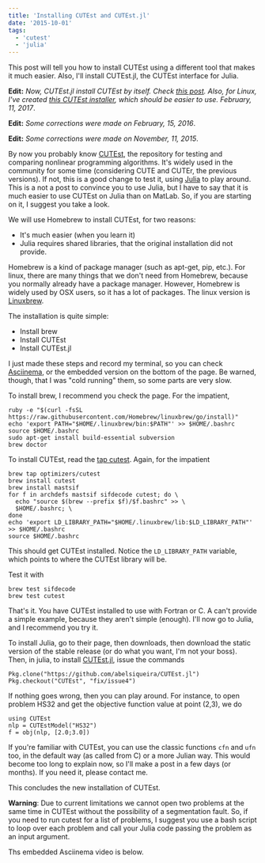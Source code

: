 ```yaml
---
title: 'Installing CUTEst and CUTEst.jl'
date: '2015-10-01'
tags:
  - 'cutest'
  - 'julia'
---
```


This post will tell you how to install CUTEst using a different tool that makes
it much easier. Also, I'll install CUTEst.jl, the CUTEst interface for Julia.

**Edit:** _Now, CUTEst.jl install CUTEst by itself. Check [this
post](https://abelsiqueira.com/blog/nlpmodelsjl-cutestjl-and-other-nonlinear-optimization-packages-on-julia/).
Also, for Linux, I've created [this CUTEst
installer](https://github.com/abelsiqueira/linux-cutest), which should be
easier to use. February, 11, 2017_.

**Edit:** _Some corrections were made on February, 15, 2016_.

**Edit:** _Some corrections were made on November, 11, 2015_.

By now you probably know
[CUTEst](http://ccpforge.cse.rl.ac.uk/gf/project/cutest/wiki),
the repository for testing and comparing nonlinear programming algorithms.
It's widely used in the community for some time (considering CUTE and CUTEr,
the previous versions).
If not, this is a good change to test it, using
[Julia](http://www.julialang.org) to play around.
This is a not a post to convince you to use Julia, but I have to say that it is
much easier to use CUTEst on Julia than on MatLab.
So, if you are starting on it, I suggest you take a look.

We will use Homebrew to install CUTEst, for two reasons:

- It's much easier (when you learn it)
- Julia requires shared libraries, that the original installation did not
  provide.

Homebrew is a kind of package manager (such as apt-get, pip, etc.).
For linux, there are many things that we don't need from Homebrew, because you
normally already have a package manager. However, Homebrew is widely used by OSX
users, so it has a lot of packages.
The linux version is [Linuxbrew](https://github.com/Homebrew/linuxbrew).

The installation is quite simple:

- Install brew
- Install CUTEst
- Install CUTEst.jl

I just made these steps and record my terminal, so you can check
[Asciinema](https://asciinema.org/a/27127), or the embedded version on the
bottom of the page. Be warned, though, that I was "cold running" them, so some
parts are very slow.

To install brew, I recommend you check the page. For the impatient,

```
ruby -e "$(curl -fsSL https://raw.githubusercontent.com/Homebrew/linuxbrew/go/install)"
echo 'export PATH="$HOME/.linuxbrew/bin:$PATH"' >> $HOME/.bashrc
source $HOME/.bashrc
sudo apt-get install build-essential subversion
brew doctor
```

To install CUTEst, read the
[tap cutest](https://github.com/optimizers/homebrew-cutest).
Again, for the impatient

```
brew tap optimizers/cutest
brew install cutest
brew install mastsif
for f in archdefs mastsif sifdecode cutest; do \
  echo "source $(brew --prefix $f)/$f.bashrc" >> \
  $HOME/.bashrc; \
done
echo 'export LD_LIBRARY_PATH="$HOME/.linuxbrew/lib:$LD_LIBRARY_PATH"' >> $HOME/.bashrc
source $HOME/.bashrc
```

This should get CUTEst installed.
Notice the `LD_LIBRARY_PATH` variable, which points to where the CUTEst library
will be.

Test it with

```
brew test sifdecode
brew test cutest
```

That's it. You have CUTEst installed to use with Fortran or C.
A can't provide a simple example, because they aren't simple (enough).
I'll now go to Julia, and I recommend you try it.

To install Julia, go to their page, then downloads, then download the
static version of the stable release (or do what you want, I'm not your boss).
Then, in julia, to install
[CUTEst.jl](https://github.com/abelsiqueira/CUTEst.jl),
issue the commands

```
Pkg.clone("https://github.com/abelsiqueira/CUTEst.jl")
Pkg.checkout("CUTEst", "fix/issue4")
```

If nothing goes wrong, then you can play around.
For instance, to open problem HS32 and get the objective function value at point
(2,3), we do

```
using CUTEst
nlp = CUTEstModel("HS32")
f = obj(nlp, [2.0;3.0])
```

If you're familiar with CUTEst, you can use the classic functions `cfn` and
`ufn` too, in the default way (as called from C) or a more Julian way.
This would become too long to explain now, so I'll make a post in a few days (or
months).
If you need it, please contact me.

This concludes the new installation of CUTEst.

**Warning**: Due to current limitations we cannot open two problems at the same
time in CUTEst without the possibility of a segmentation fault.
So, if you need to run cutest for a list of problems, I suggest you use a bash
script to loop over each problem and call your Julia code passing the problem as
an input argument.

Ths embedded Asciinema video is below.

<script type="text/javascript" src="https://asciinema.org/a/27127.js"
id="asciicast-27127" async></script>

